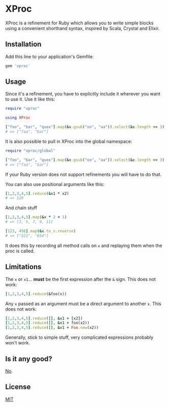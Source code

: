 # XProc

XProc is a refinement for Ruby which allows you to write simple blocks using a
convenient shorthand syntax, inspired by Scala, Crystal and Elixir.

## Installation

Add this line to your application's Gemfile:

```ruby
gem 'xproc'
```

## Usage

Since it's a refinement, you have to explicitly include it wherever you want to
use it. Use it like this:

``` ruby
require "xproc"

using XProc

["foo", "bar", "quox"].map(&x.gsub("oo", "aa")).select(&x.length <= 3)
# => ["faa", "bar"]
```

It is also possible to pull in XProc into the global namespace:

``` ruby
require "xproc/global"

["foo", "bar", "quox"].map(&x.gsub("oo", "aa")).select(&x.length <= 3)
# => ["faa", "bar"]
```

If your Ruby version does not support refinements you will have to do that.

You can also use positional arguments like this:

``` ruby
[1,2,3,4,5].reduce(&x1 * x2)
# => 120
```

And chain stuff

``` ruby
[1,2,3,4,5].map(&x * 2 + 1)
# => [3, 5, 7, 9, 11]

[123, 456].map(&x.to_s.reverse)
# => ["321", "654"]
```

It does this by recording all method calls on `x` and replaying them when the
proc is called.

## Limitations

The `x` or `x1`... **must** be the first expression after the `&` sign. This does not
work:

``` ruby
[1,2,3,4,5].reduce(&foo(x))
```

Any `x` passed as an argument must be a direct argument to another `x`. This does not
work:

``` ruby
[1,2,3,4,5].reduce([], &x1 + [x2])
[1,2,3,4,5].reduce([], &x1 + foo(x2))
[1,2,3,4,5].reduce([], &x1 + Foo.new(x2))
```

Generally, stick to simple stuff, very complicated expressions probably won't work.

## Is it any good?

[No](https://news.ycombinator.com/item?id=3067434).

## License

[MIT](License.txt)
